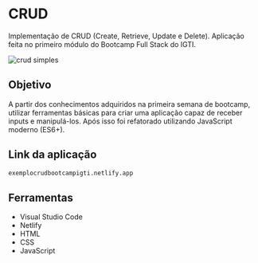 # CRUD
Implementação de CRUD (Create, Retrieve, Update e Delete). Aplicação feita no primeiro módulo do Bootcamp Full Stack do IGTI.

![crud simples](https://user-images.githubusercontent.com/51829166/88725362-643bc580-d102-11ea-89e0-9877c7dbaeb3.gif)


## Objetivo

A partir dos conhecimentos adquiridos na primeira semana de bootcamp, utilizar ferramentas básicas para criar uma aplicação capaz de receber inputs e manipulá-los. Após isso foi refatorado utilizando JavaScript moderno (ES6+).


## Link da aplicação
```bash
exemplocrudbootcampigti.netlify.app
```

## Ferramentas

<ul>
<li>Visual Studio Code</li>
<li>Netlify</li>
<li>HTML</li>
<li>CSS</li>
<li>JavaScript</li></ul>
